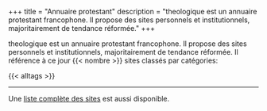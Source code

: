 +++
title = "Annuaire protestant"
description = "theologique est un annuaire protestant francophone. Il propose des sites personnels et institutionnels, majoritairement de tendance réformée."
+++

theologique est un annuaire protestant francophone. Il propose des sites personnels et institutionnels, majoritairement de tendance réformée. Il référence à ce jour {{< nombre >}} sites classés par catégories:

{{< alltags >}}  

----

Une [liste complète des sites](/sites/) est aussi disponible.
